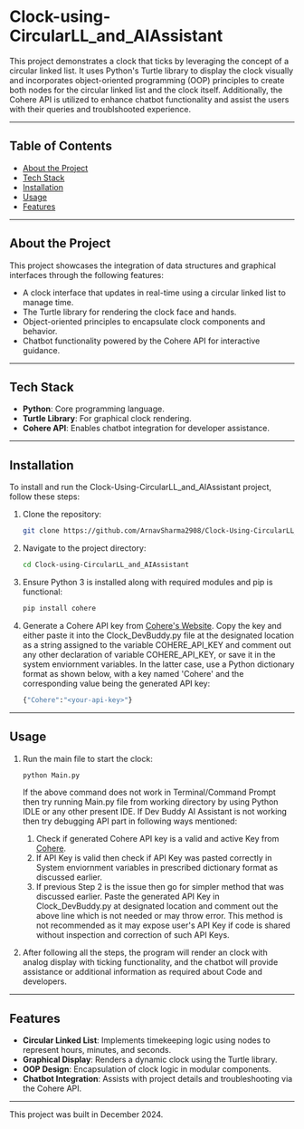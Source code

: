 # Clock-using-CircularLL_and_AIAssistant

This project demonstrates a clock that ticks by leveraging the concept of a circular linked list. It uses Python's Turtle library to display the clock visually and incorporates object-oriented programming (OOP) principles to create both nodes for the circular linked list and the clock itself. Additionally, the Cohere API is utilized to enhance chatbot functionality and assist the users with their queries and troublshooted experience.

---

## Table of Contents

- [About the Project](#about-the-project)
- [Tech Stack](#tech-stack)
- [Installation](#installation)
- [Usage](#usage)
- [Features](#features)

---

## About the Project

This project showcases the integration of data structures and graphical interfaces through the following features:

- A clock interface that updates in real-time using a circular linked list to manage time.
- The Turtle library for rendering the clock face and hands.
- Object-oriented principles to encapsulate clock components and behavior.
- Chatbot functionality powered by the Cohere API for interactive guidance.

---

## Tech Stack

- **Python**: Core programming language.
- **Turtle Library**: For graphical clock rendering.
- **Cohere API**: Enables chatbot integration for developer assistance.

---

## Installation

To install and run the Clock-Using-CircularLL_and_AIAssistant project, follow these steps:

1. Clone the repository:
   
   ```bash
   git clone https://github.com/ArnavSharma2908/Clock-Using-CircularLL_and_AIAssistant
   ```

2. Navigate to the project directory:
   
   ```bash
   cd Clock-using-CircularLL_and_AIAssistant
   ```

3. Ensure Python 3 is installed along with required modules and pip is functional:
   
   ```bash
   pip install cohere
   ```

4. Generate a Cohere API key from [Cohere's Website](https://dashboard.cohere.com/api-keys). Copy the key and either paste it into the Clock_DevBuddy.py file at the designated location as a string assigned to the variable COHERE_API_KEY and comment out any other declaration of variable COHERE_API_KEY, or save it in the system enviornment variables. In the latter case, use a Python dictionary format as shown below, with a key named 'Cohere' and the corresponding value being the generated API key:
   
   ```python
   {"Cohere":"<your-api-key>"}
   ```

---

## Usage

1. Run the main file to start the clock:
   
   ```bash
   python Main.py
   ```
   
   If the above command does not work in Terminal/Command Prompt then try running Main.py file from working directory by using Python IDLE or any other present IDE.
   If Dev Buddy AI Assistant is not working then try debugging API part in following ways mentioned:
   
   1) Check if generated Cohere API key is a valid and active Key from [Cohere](https://cohere.com/).
   2) If API Key is valid then check if API Key was pasted correctly in System enviornment variables in prescribed dictionary format as discussed earlier.
   3) If previous Step 2 is the issue then go for simpler method that was discussed earlier. Paste the generated API Key in Clock_DevBuddy.py at designated location and comment out the above line which is not needed or may throw error. This method is not recommended as it may expose user's API Key if code is shared without inspection and correction of such API Keys.

2. After following all the steps, the program will render an clock with analog display with ticking functionality, and the chatbot will provide assistance or additional information as required about Code and developers.

---

## Features

- **Circular Linked List**: Implements timekeeping logic using nodes to represent hours, minutes, and seconds.
- **Graphical Display**: Renders a dynamic clock using the Turtle library.
- **OOP Design**: Encapsulation of clock logic in modular components.
- **Chatbot Integration**: Assists with project details and troubleshooting via the Cohere API.

---

This project was built in December 2024.
